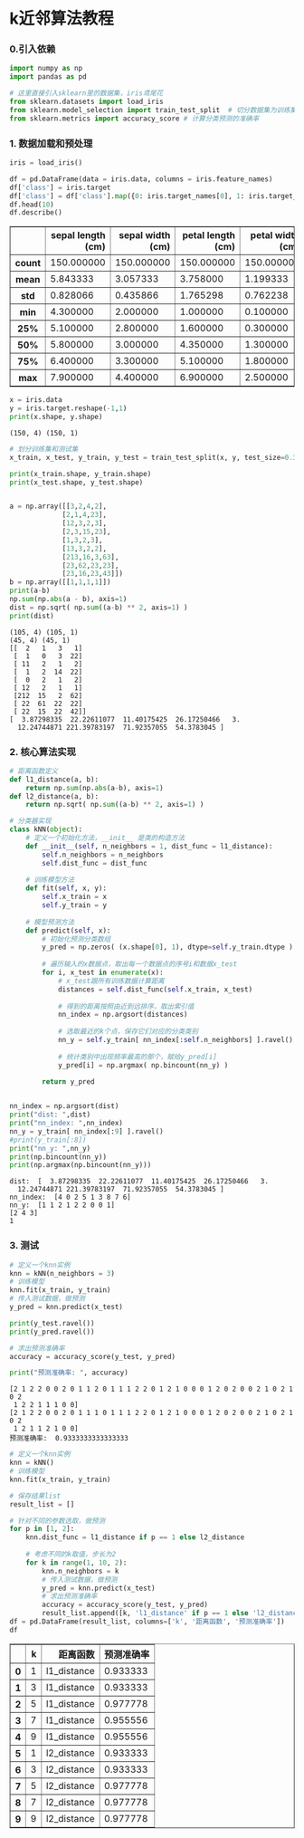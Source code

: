 
# k近邻算法教程

### 0.引入依赖


```python
import numpy as np
import pandas as pd

# 这里直接引入sklearn里的数据集，iris鸢尾花
from sklearn.datasets import load_iris 
from sklearn.model_selection import train_test_split  # 切分数据集为训练集和测试集
from sklearn.metrics import accuracy_score # 计算分类预测的准确率
```

### 1. 数据加载和预处理


```python
iris = load_iris()

df = pd.DataFrame(data = iris.data, columns = iris.feature_names)
df['class'] = iris.target
df['class'] = df['class'].map({0: iris.target_names[0], 1: iris.target_names[1], 2: iris.target_names[2]})
df.head(10)
df.describe()
```




<div>
<style scoped>
    .dataframe tbody tr th:only-of-type {
        vertical-align: middle;
    }

    .dataframe tbody tr th {
        vertical-align: top;
    }

    .dataframe thead th {
        text-align: right;
    }
</style>
<table border="1" class="dataframe">
  <thead>
    <tr style="text-align: right;">
      <th></th>
      <th>sepal length (cm)</th>
      <th>sepal width (cm)</th>
      <th>petal length (cm)</th>
      <th>petal width (cm)</th>
    </tr>
  </thead>
  <tbody>
    <tr>
      <th>count</th>
      <td>150.000000</td>
      <td>150.000000</td>
      <td>150.000000</td>
      <td>150.000000</td>
    </tr>
    <tr>
      <th>mean</th>
      <td>5.843333</td>
      <td>3.057333</td>
      <td>3.758000</td>
      <td>1.199333</td>
    </tr>
    <tr>
      <th>std</th>
      <td>0.828066</td>
      <td>0.435866</td>
      <td>1.765298</td>
      <td>0.762238</td>
    </tr>
    <tr>
      <th>min</th>
      <td>4.300000</td>
      <td>2.000000</td>
      <td>1.000000</td>
      <td>0.100000</td>
    </tr>
    <tr>
      <th>25%</th>
      <td>5.100000</td>
      <td>2.800000</td>
      <td>1.600000</td>
      <td>0.300000</td>
    </tr>
    <tr>
      <th>50%</th>
      <td>5.800000</td>
      <td>3.000000</td>
      <td>4.350000</td>
      <td>1.300000</td>
    </tr>
    <tr>
      <th>75%</th>
      <td>6.400000</td>
      <td>3.300000</td>
      <td>5.100000</td>
      <td>1.800000</td>
    </tr>
    <tr>
      <th>max</th>
      <td>7.900000</td>
      <td>4.400000</td>
      <td>6.900000</td>
      <td>2.500000</td>
    </tr>
  </tbody>
</table>
</div>




```python
x = iris.data
y = iris.target.reshape(-1,1)
print(x.shape, y.shape)
```

    (150, 4) (150, 1)
    


```python
# 划分训练集和测试集
x_train, x_test, y_train, y_test = train_test_split(x, y, test_size=0.3, random_state=35, stratify=y)

print(x_train.shape, y_train.shape)
print(x_test.shape, y_test.shape)


a = np.array([[3,2,4,2],
             [2,1,4,23],
             [12,3,2,3],
             [2,3,15,23],
             [1,3,2,3],
             [13,3,2,2],
             [213,16,3,63],
             [23,62,23,23],
             [23,16,23,43]])
b = np.array([[1,1,1,1]])
print(a-b)
np.sum(np.abs(a - b), axis=1)
dist = np.sqrt( np.sum((a-b) ** 2, axis=1) )
print(dist)

```

    (105, 4) (105, 1)
    (45, 4) (45, 1)
    [[  2   1   3   1]
     [  1   0   3  22]
     [ 11   2   1   2]
     [  1   2  14  22]
     [  0   2   1   2]
     [ 12   2   1   1]
     [212  15   2  62]
     [ 22  61  22  22]
     [ 22  15  22  42]]
    [  3.87298335  22.22611077  11.40175425  26.17250466   3.
      12.24744871 221.39783197  71.92357055  54.3783045 ]
    

### 2. 核心算法实现


```python
# 距离函数定义
def l1_distance(a, b):
    return np.sum(np.abs(a-b), axis=1)
def l2_distance(a, b):
    return np.sqrt( np.sum((a-b) ** 2, axis=1) )

# 分类器实现
class kNN(object):
    # 定义一个初始化方法，__init__ 是类的构造方法
    def __init__(self, n_neighbors = 1, dist_func = l1_distance):
        self.n_neighbors = n_neighbors
        self.dist_func = dist_func
    
    # 训练模型方法
    def fit(self, x, y):
        self.x_train = x
        self.y_train = y
    
    # 模型预测方法
    def predict(self, x):
        # 初始化预测分类数组
        y_pred = np.zeros( (x.shape[0], 1), dtype=self.y_train.dtype )
        
        # 遍历输入的x数据点，取出每一个数据点的序号i和数据x_test
        for i, x_test in enumerate(x):
            # x_test跟所有训练数据计算距离
            distances = self.dist_func(self.x_train, x_test)
            
            # 得到的距离按照由近到远排序，取出索引值
            nn_index = np.argsort(distances)
            
            # 选取最近的k个点，保存它们对应的分类类别
            nn_y = self.y_train[ nn_index[:self.n_neighbors] ].ravel()
            
            # 统计类别中出现频率最高的那个，赋给y_pred[i]
            y_pred[i] = np.argmax( np.bincount(nn_y) )
        
        return y_pred


nn_index = np.argsort(dist)
print("dist: ",dist)
print("nn_index: ",nn_index)
nn_y = y_train[ nn_index[:9] ].ravel()
#print(y_train[:8])
print("nn_y: ",nn_y)
print(np.bincount(nn_y))
print(np.argmax(np.bincount(nn_y)))

```

    dist:  [  3.87298335  22.22611077  11.40175425  26.17250466   3.
      12.24744871 221.39783197  71.92357055  54.3783045 ]
    nn_index:  [4 0 2 5 1 3 8 7 6]
    nn_y:  [1 1 2 1 2 2 0 0 1]
    [2 4 3]
    1
    

### 3. 测试


```python
# 定义一个knn实例
knn = kNN(n_neighbors = 3)
# 训练模型
knn.fit(x_train, y_train)
# 传入测试数据，做预测
y_pred = knn.predict(x_test)

print(y_test.ravel())
print(y_pred.ravel())

# 求出预测准确率
accuracy = accuracy_score(y_test, y_pred)

print("预测准确率: ", accuracy)
```

    [2 1 2 2 0 0 2 0 1 1 2 0 1 1 1 2 2 0 1 2 1 0 0 0 1 2 0 2 0 0 2 1 0 2 1 0 2
     1 2 2 1 1 1 0 0]
    [2 1 2 2 0 0 2 0 1 1 1 0 1 1 1 2 2 0 1 2 1 0 0 0 1 2 0 2 0 0 2 1 0 2 1 0 2
     1 2 1 1 2 1 0 0]
    预测准确率:  0.9333333333333333
    


```python
# 定义一个knn实例
knn = kNN()
# 训练模型
knn.fit(x_train, y_train)

# 保存结果list
result_list = []

# 针对不同的参数选取，做预测
for p in [1, 2]:
    knn.dist_func = l1_distance if p == 1 else l2_distance
    
    # 考虑不同的k取值，步长为2
    for k in range(1, 10, 2):
        knn.n_neighbors = k
        # 传入测试数据，做预测
        y_pred = knn.predict(x_test)
        # 求出预测准确率
        accuracy = accuracy_score(y_test, y_pred)
        result_list.append([k, 'l1_distance' if p == 1 else 'l2_distance', accuracy])
df = pd.DataFrame(result_list, columns=['k', '距离函数', '预测准确率'])
df
```




<div>
<style scoped>
    .dataframe tbody tr th:only-of-type {
        vertical-align: middle;
    }

    .dataframe tbody tr th {
        vertical-align: top;
    }

    .dataframe thead th {
        text-align: right;
    }
</style>
<table border="1" class="dataframe">
  <thead>
    <tr style="text-align: right;">
      <th></th>
      <th>k</th>
      <th>距离函数</th>
      <th>预测准确率</th>
    </tr>
  </thead>
  <tbody>
    <tr>
      <th>0</th>
      <td>1</td>
      <td>l1_distance</td>
      <td>0.933333</td>
    </tr>
    <tr>
      <th>1</th>
      <td>3</td>
      <td>l1_distance</td>
      <td>0.933333</td>
    </tr>
    <tr>
      <th>2</th>
      <td>5</td>
      <td>l1_distance</td>
      <td>0.977778</td>
    </tr>
    <tr>
      <th>3</th>
      <td>7</td>
      <td>l1_distance</td>
      <td>0.955556</td>
    </tr>
    <tr>
      <th>4</th>
      <td>9</td>
      <td>l1_distance</td>
      <td>0.955556</td>
    </tr>
    <tr>
      <th>5</th>
      <td>1</td>
      <td>l2_distance</td>
      <td>0.933333</td>
    </tr>
    <tr>
      <th>6</th>
      <td>3</td>
      <td>l2_distance</td>
      <td>0.933333</td>
    </tr>
    <tr>
      <th>7</th>
      <td>5</td>
      <td>l2_distance</td>
      <td>0.977778</td>
    </tr>
    <tr>
      <th>8</th>
      <td>7</td>
      <td>l2_distance</td>
      <td>0.977778</td>
    </tr>
    <tr>
      <th>9</th>
      <td>9</td>
      <td>l2_distance</td>
      <td>0.977778</td>
    </tr>
  </tbody>
</table>
</div>




```python

```
